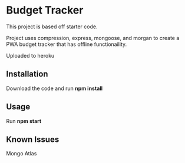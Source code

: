 # Budget Tracker 
This project is based off starter code.

Project uses compression, express, mongoose, and morgan to create a PWA budget tracker that has offline functionaility.

Uploaded to heroku


## Installation
Download the code and run **npm install** 

## Usage
Run **npm start**


## Known Issues
Mongo Atlas